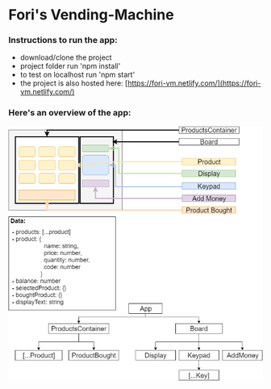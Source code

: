 # Fori's Vending-Machine


### Instructions to run the app:
* download/clone the project
* project folder run 'npm install'
* to test on localhost run 'npm start'
* the project is also hosted here: [https://fori-vm.netlify.com/](https://fori-vm.netlify.com/)


### Here's an overview of the app:
![](thePlan/VendingMachine.png)
